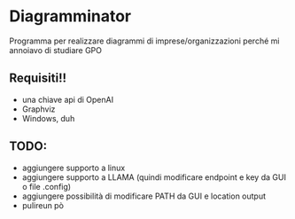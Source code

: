 # Diagramminator
Programma per realizzare diagrammi di imprese/organizzazioni perché mi annoiavo di studiare GPO
## Requisiti!!
 - una chiave api di OpenAI
 - Graphviz
 - Windows, duh

## TODO:
- aggiungere supporto a linux
- aggiungere supporto a LLAMA (quindi modificare endpoint e key da GUI o file .config)
- aggiungere possibilità di modificare PATH da GUI e location output
- pulireun pò
